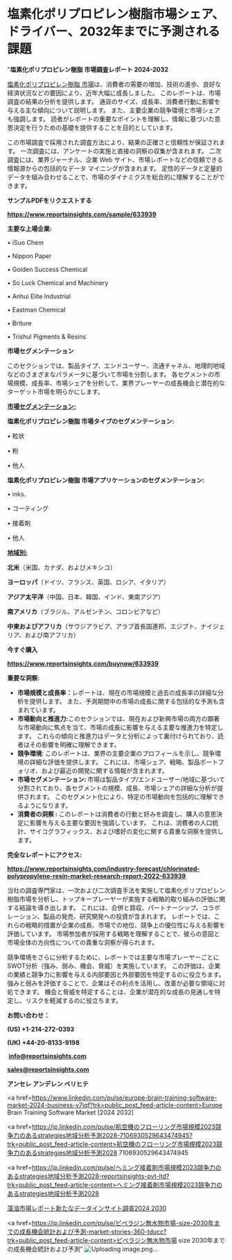 # 塩素化ポリプロピレン樹脂市場シェア、ドライバー、2032年までに予測される課題

"<strong>塩素化ポリプロピレン樹脂 市場調査レポート 2024-2032</strong>

<a href=https://www.reportsinsights.com/sample/633939>塩素化ポリプロピレン樹脂 市場</a>は、消費者の需要の増加、技術の進歩、良好な経済状況などの要因により、近年大幅に成長しました。 このレポートは、市場調査の結果の分析を提供します。 通貨のサイズ、成長率、消費者行動に影響を与える主な傾向について説明します。 また、主要企業の競争環境と市場シェアも強調します。 読者がレポートの重要なポイントを理解し、情報に基づいた意思決定を行うための基礎を提供することを目的としています。

この市場調査で採用された調査方法により、結果の正確さと信頼性が保証されます。 一次調査には、アンケートの実施と直接の洞察の収集が含まれます。 二次調査には、業界ジャーナル、企業 Web サイト、市場レポートなどの信頼できる情報源からの包括的なデータ マイニングが含まれます。 定性的データと定量的データを組み合わせることで、市場のダイナミクスを総合的に理解することができます。

<strong><b>サンプルPDFをリクエストする</b></strong>

<a href=https://www.reportsinsights.com/sample/633939><strong><u>https://www.reportsinsights.com/sample/633939</u></strong></a>

<strong>主要な上場企業:</strong>

• iSuo Chem

• Nippon Paper

• Golden Success Chemical

• So Luck Chemical and Machinery

• Anhui Elite Industrial

• Eastman Chemical

• Briture

• Trishul Pigments & Resins

<strong>市場セグメンテーション</strong>

このセクションでは、製品タイプ、エンドユーザー、流通チャネル、地理的地域などのさまざまなパラメータに基づいて市場を分割します。 各セグメントの市場規模、成長率、市場シェアを分析して、業界プレーヤーの成長機会と潜在的なターゲット市場を明らかにします。

<strong><u>市場セグメンテーション</u></strong><strong><u>:</u></strong>

<strong>塩素化ポリプロピレン樹脂 市場タイプのセグメンテーション:</strong>

• 粒状

• 粉

• 他人

<strong>塩素化ポリプロピレン樹脂 市場アプリケーションのセグメンテーション:</strong>

• inks.

• コーティング

• 接着剤

• 他人

<strong><u>地域別</u></strong><strong><u>:</u></strong>

<strong>北米</strong>（米国、カナダ、およびメキシコ）

<strong>ヨーロッパ</strong>（ドイツ、フランス、英国、ロシア、イタリア）

<strong>アジア太平洋</strong>（中国、日本、韓国、インド、東南アジア）

<strong>南アメリカ</strong>（ブラジル、アルゼンチン、コロンビアなど）

<strong>中東およびアフリカ</strong>（サウジアラビア、アラブ首長国連邦、エジプト、ナイジェリア、および南アフリカ）

<strong>今すぐ購入</strong>

<a href=https://www.reportsinsights.com/buynow/633939><strong><u>https://www.reportsinsights.com/buynow/633939</u></strong></a>

<strong>重要な洞察:</strong>
<ul>
  <li><strong>市場規模と成長率：</strong>レポートは、現在の市場規模と過去の成長率の詳細な分析を提供します。 また、予測期間中の市場の成長に関する包括的な予測も含まれています。</li>
  <li><strong>市場動向と推進力:</strong>このセクションでは、現在および新興市場の両方の顕著な市場動向に焦点を当て、市場の成長に影響を与える主要な推進力を特定します。 これらの傾向と推進力はデータと分析によって裏付けられており、読者はその影響を明確に理解できます。</li>
  <li><strong>競争環境</strong>: このレポートは、業界の主要企業のプロフィールを示し、競争環境の詳細な評価を提供します。 これには、市場シェア、戦略、製品ポートフォリオ、および最近の開発に関する情報が含まれます。</li>
  <li><strong>市場セグメンテーション: </strong>市場は製品タイプ/エンドユーザー/地域に基づいて分割されており、各セグメントの規模、成長、市場シェアの詳細な分析が提供されます。 このセグメント化により、特定の市場動向を包括的に理解できるようになります。</li>
  <li><strong>消費者の洞察 : </strong>このレポートは消費者の行動と好みを調査し、購入の意思決定に影響を与える主要な要因を強調しています。 これは、消費者の人口統計、サイコグラフィックス、および嗜好の変化に関する貴重な洞察を提供します。</li>
</ul>
<strong>完全なレポートにアクセス:</strong>

<a href=https://www.reportsinsights.com/industry-forecast/chlorinated-polypropylene-resin-market-research-report-2022-633939><strong><u><b>https://www.reportsinsights.com/industry-forecast/chlorinated-polypropylene-resin-market-research-report-2022-633939</b></u></strong></a>

当社の調査専門家は、一次および二次調査手法を実施して塩素化ポリプロピレン樹脂市場を分析し、トップキープレーヤーが実施する戦略的取り組みの評価に関する結論を導き出します。 これには、合併と買収、パートナーシップ、コラボレーション、製品の発売、研究開発への投資が含まれます。 レポートでは、これらの戦略的措置が企業の成長、市場での地位、競争上の優位性に与える影響を評価しています。 市場参加者が採用する戦略を理解することで、彼らの意図と市場全体の方向性についての貴重な洞察が得られます。

競争環境をさらに分析するために、レポートでは主要な市場プレーヤーごとにSWOT分析（強み、弱み、機会、脅威）を実施しています。 この評価は、企業の業績と競争力に影響を与える内部要因と外部要因を特定するのに役立ちます。 強みと弱みを評価することで、企業はその利点を活用し、改善が必要な領域に対処できます。 機会と脅威を特定することは、企業が潜在的な成長の見通しを特定し、リスクを軽減するのに役立ちます。

<strong>お問い合わせ：</strong>

<strong>(US) +1-214-272-0393</strong>

<strong>(UK) +44-20-8133-9198</strong>

<strong> </strong><a href=info@reportsinsights.com><strong><u>info@reportsinsights.com</u></strong></a>

<a href=sales@reportsinsights.com><strong><u>sales@reportsinsights.com</u></strong></a>

<strong>アンセレ アンデレン ベリヒテ</strong>

<a href=https://www.linkedin.com/pulse/europe-brain-training-software-market-2024-business-v7jqf?trk=public_post_feed-article-content>Europe Brain Training Software Market [2024 2032]</a>

<a href=https://jp.linkedin.com/pulse/航空機のフローリング市場規模2023競争力のあるstrategies地域分析予測2028-7106930529643474945?trk=public_post_feed-article-content>航空機のフローリング市場規模2023競争力のあるstrategies地域分析予測2028 7106930529643474945</a>

<a href=https://jp.linkedin.com/pulse/ヘミング接着剤市場規模2023競争力のあるstrategies地域分析予測2028-reportsinsights-pvt-ltd?trk=public_post_feed-article-content>ヘミング接着剤市場規模2023競争力のあるstrategies地域分析予測2028</a>

<a href=https://www.linkedin.com/pulse/藻油市場レポート新たなデータインサイト調査2024-2030-healthscope-news-245-x1bvf/>藻油市場レポート新たなデータインサイト調査2024 2030</a>

<a href=https://jp.linkedin.com/pulse/ピペラジン無水物市場-size-2030年までの成長機会統計および予測-market-stories-360-tducc?trk=public_post_feed-article-content>ピペラジン無水物市場 size 2030年までの成長機会統計および予測</a>"
![Uploading image.png…]()
